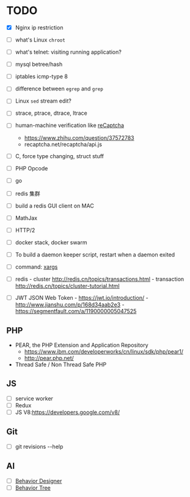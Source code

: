 TODO
====

- [x] Nginx ip restriction

- [ ] what's Linux `chroot`
- [ ] what's telnet: visiting running application?
- [ ] mysql betree/hash
- [ ] iptables icmp-type 8
- [ ] difference between `egrep` and `grep`
- [ ] Linux `sed` stream edit?
- [ ] strace, ptrace, dtrace, ltrace
- [ ] human-machine verification like [reCaptcha](https://www.google.com/recaptcha/intro/android.html)
    - https://www.zhihu.com/question/37572783
    - recaptcha.net/recaptcha/api.js


- [ ] C, force type changing, struct stuff
- [ ] PHP Opcode
- [ ] go
- [ ] redis 集群
- [ ] build a redis GUI client on MAC
- [ ] MathJax
- [ ] HTTP/2
- [ ] docker stack, docker swarm
- [ ] To build a daemon keeper script, restart when a daemon exited
- [ ] command: [xargs](http://man.linuxde.net/xargs)
- [ ] redis 
        - cluster http://redis.cn/topics/transactions.html
        - transaction http://redis.cn/topics/cluster-tutorial.html
- [ ] JWT JSON Web Token
        - https://jwt.io/introduction/
        - http://www.jianshu.com/p/168d34aab2e3
        - https://segmentfault.com/a/1190000005047525

## PHP

- PEAR, the PHP Extension and Application Repository
    + https://www.ibm.com/developerworks/cn/linux/sdk/php/pear1/
    + http://pear.php.net/
- Thread Safe / Non Thread Safe PHP

## JS

- [ ] service worker
- [ ] Redux
- [ ] JS V8:https://developers.google.com/v8/

## Git

- [ ] git revisions --help

## AI

- [ ] [Behavior Designer](https://www.opsive.com/assets/BehaviorDesigner/)
- [ ] [Behavior Tree](http://www.aisharing.com/archives/tag/%E8%A1%8C%E4%B8%BA%E6%A0%91)